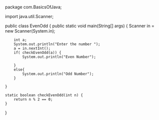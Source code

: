 package com.BasicsOfJava;

import java.util.Scanner;

public class EvenOdd {
    public static void main(String[] args) {
        Scanner in = new Scanner(System.in);

        int a;
        System.out.println("Enter the number ");
        a = in.nextInt();
        if( checkEvenOdd(a)) {
            System.out.println("Even Number");

        }
        else{
            System.out.println("Odd Number");
        }

    }

    static boolean checkEvenOdd(int n) {
        return n % 2 == 0;
    }
}


